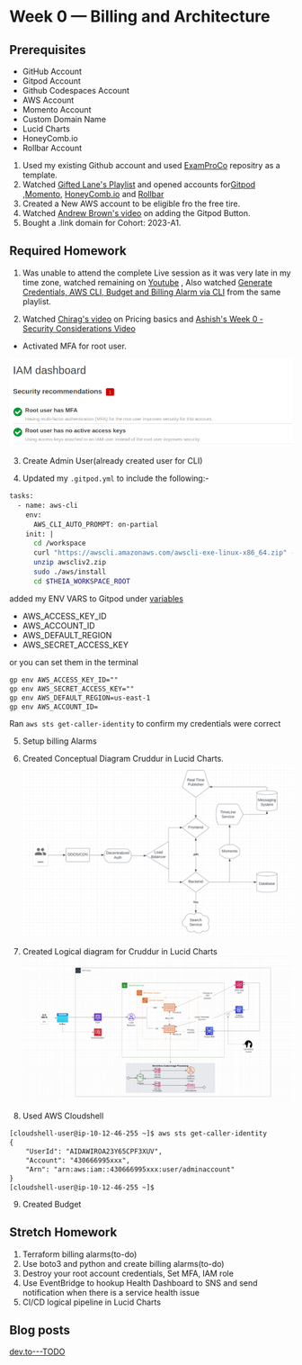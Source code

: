 # Week 0 — Billing and Architecture

## Prerequisites
* GitHub Account
* Gitpod Account
* Github Codespaces Account 
* AWS Account
* Momento Account
* Custom Domain Name
* Lucid Charts
* HoneyComb.io
* Rollbar Account

1. Used my existing Github account and used [ExamProCo](https://github.com/ExamProCo/aws-bootcamp-cruddur-2023) repositry as a template.
2. Watched [Gifted Lane's Playlist](https://www.youtube.com/playlist?list=PL6RfZggzDojS8y2RYkvdLcvTd8ZpxEDoT) and opened accounts for[Gitpod](https://gitpod.io/) ,[Momento](https://www.gomomento.com/), [HoneyComb.io](https://www.honeycomb.io/) and [Rollbar](https://rollbar.com)
3. Created a New AWS account to be eligible fro the free tire.
4. Watched [Andrew Brown's video](https://www.youtube.com/watch?v=A6_c-hJmehs) on adding the Gitpod Button.
5. Bought a .link domain for Cohort: 2023-A1.



## Required Homework

1. Was unable to attend the complete Live session as it was very late in my time zone, watched remaining on [Youtube](https://www.youtube.com/watch?v=SG8blanhAOg&list=PLBfufR7vyJJ7k25byhRXJldB5AiwgNnWv&index=13) , Also watched [Generate Credentials, AWS CLI, Budget and Billing Alarm via CLI](https://www.youtube.com/watch?v=OdUnNuKylHg&list=PLBfufR7vyJJ7k25byhRXJldB5AiwgNnWv&index=15) from the same playlist.

2. Watched [Chirag's video](https://www.youtube.com/watch?v=OVw3RrlP-sI&list=PLBfufR7vyJJ7k25byhRXJldB5AiwgNnWv&index=14) on Pricing basics and [Ashish's Week 0 - Security Considerations Video](https://www.youtube.com/watch?v=4EMWBYVggQI&list=PLBfufR7vyJJ7k25byhRXJldB5AiwgNnWv&index=16)

 * Activated MFA for root user.

 ![image](../_docs/assets/week0/mfa.png)

3. Create Admin User(already created user for CLI)

4. Updated my `.gitpod.yml` to include the following:-

```sh
tasks:
  - name: aws-cli
    env:
      AWS_CLI_AUTO_PROMPT: on-partial
    init: |
      cd /workspace
      curl "https://awscli.amazonaws.com/awscli-exe-linux-x86_64.zip" -o "awscliv2.zip"
      unzip awscliv2.zip
      sudo ./aws/install
      cd $THEIA_WORKSPACE_ROOT

```

added my ENV VARS to Gitpod under [variables](https://gitpod.io/user/variables)
* AWS_ACCESS_KEY_ID
* AWS_ACCOUNT_ID
* AWS_DEFAULT_REGION
* AWS_SECRET_ACCESS_KEY

or you can set them in the terminal

```
gp env AWS_ACCESS_KEY_ID=""
gp env AWS_SECRET_ACCESS_KEY=""
gp env AWS_DEFAULT_REGION=us-east-1
gp env AWS_ACCOUNT_ID=
```


Ran ``` aws sts get-caller-identity ```
to confirm my credentials were correct

5. Setup billing Alarms 

6. Created Conceptual Diagram Cruddur in Lucid Charts.
![image](../_docs/assets/week0/conceptualdiag.png)

7. Created Logical diagram for Cruddur in Lucid Charts
![image](../_docs/assets/week0/logicaldiag.png)

8. Used AWS Cloudshell 
```
[cloudshell-user@ip-10-12-46-255 ~]$ aws sts get-caller-identity 
{
    "UserId": "AIDAWIROA23Y65CPF3XUV",
    "Account": "430666995xxx",
    "Arn": "arn:aws:iam::430666995xxx:user/adminaccount"
}
[cloudshell-user@ip-10-12-46-255 ~]$ 

```

9. Created Budget

## Stretch Homework
1. Terraform billing alarms(to-do)
2. Use boto3 and python and create billing alarms(to-do)
3. Destroy your root account credentials, Set MFA, IAM role
4. Use EventBridge to hookup Health Dashboard to SNS and send notification when there is a service health issue
5. CI/CD logical pipeline in Lucid Charts 
## Blog posts

[dev.to---TODO](https://dev.to/joshdsy)